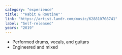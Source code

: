 ```yaml
---
category: "experience"
title: '"Habit & Routine"'
link: "https://artist.landr.com/music/628810708741"
label: "Self-released"
years: "2019"
---
```


- Performed drums, vocals, and guitars
- Engineered and mixed
